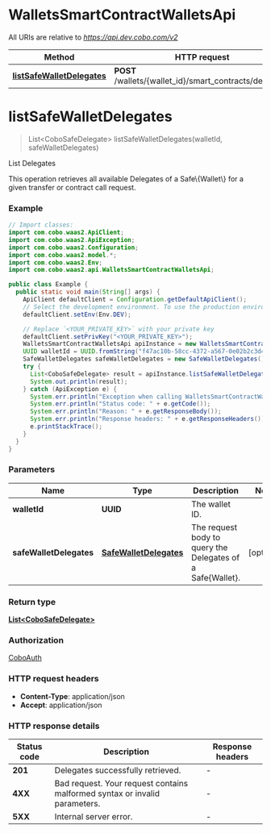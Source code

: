 # WalletsSmartContractWalletsApi

All URIs are relative to *https://api.dev.cobo.com/v2*

| Method | HTTP request | Description |
|------------- | ------------- | -------------|
| [**listSafeWalletDelegates**](WalletsSmartContractWalletsApi.md#listSafeWalletDelegates) | **POST** /wallets/{wallet_id}/smart_contracts/delegates | List Delegates |


<a id="listSafeWalletDelegates"></a>
# **listSafeWalletDelegates**
> List&lt;CoboSafeDelegate&gt; listSafeWalletDelegates(walletId, safeWalletDelegates)

List Delegates

This operation retrieves all available Delegates of a Safe\\{Wallet\\} for a given transfer or contract call request. 

### Example
```java
// Import classes:
import com.cobo.waas2.ApiClient;
import com.cobo.waas2.ApiException;
import com.cobo.waas2.Configuration;
import com.cobo.waas2.model.*;
import com.cobo.waas2.Env;
import com.cobo.waas2.api.WalletsSmartContractWalletsApi;

public class Example {
  public static void main(String[] args) {
    ApiClient defaultClient = Configuration.getDefaultApiClient();
    // Select the development environment. To use the production environment, replace `Env.DEV` with `Env.PROD
    defaultClient.setEnv(Env.DEV);

    // Replace `<YOUR_PRIVATE_KEY>` with your private key
    defaultClient.setPrivKey("<YOUR_PRIVATE_KEY>");
    WalletsSmartContractWalletsApi apiInstance = new WalletsSmartContractWalletsApi();
    UUID walletId = UUID.fromString("f47ac10b-58cc-4372-a567-0e02b2c3d479");
    SafeWalletDelegates safeWalletDelegates = new SafeWalletDelegates();
    try {
      List<CoboSafeDelegate> result = apiInstance.listSafeWalletDelegates(walletId, safeWalletDelegates);
      System.out.println(result);
    } catch (ApiException e) {
      System.err.println("Exception when calling WalletsSmartContractWalletsApi#listSafeWalletDelegates");
      System.err.println("Status code: " + e.getCode());
      System.err.println("Reason: " + e.getResponseBody());
      System.err.println("Response headers: " + e.getResponseHeaders());
      e.printStackTrace();
    }
  }
}
```

### Parameters

| Name | Type | Description  | Notes |
|------------- | ------------- | ------------- | -------------|
| **walletId** | **UUID**| The wallet ID. | |
| **safeWalletDelegates** | [**SafeWalletDelegates**](SafeWalletDelegates.md)| The request body to query the Delegates of a Safe{Wallet}. | [optional] |

### Return type

[**List&lt;CoboSafeDelegate&gt;**](CoboSafeDelegate.md)

### Authorization

[CoboAuth](../README.md#CoboAuth)

### HTTP request headers

 - **Content-Type**: application/json
 - **Accept**: application/json

### HTTP response details
| Status code | Description | Response headers |
|-------------|-------------|------------------|
| **201** | Delegates successfully retrieved. |  -  |
| **4XX** | Bad request. Your request contains malformed syntax or invalid parameters. |  -  |
| **5XX** | Internal server error. |  -  |

